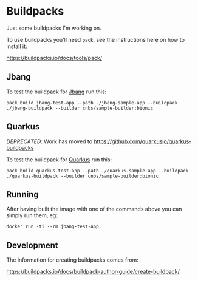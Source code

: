 # Buildpacks

Just some buildpacks I'm working on.

To use buildpacks you'll need `pack`, see the instructions here on how to install it:

https://buildpacks.io/docs/tools/pack/

## Jbang

To test the buildpack for [Jbang](https://jbang.dev) run this:

```
pack build jbang-test-app --path ./jbang-sample-app --buildpack ./jbang-buildpack --builder cnbs/sample-builder:bionic
```

## Quarkus

*DEPRECATED*: Work has moved to https://github.com/quarkusio/quarkus-buildpacks

To test the buildpack for [Quarkus](https://quarkus.io) run this:

```
pack build quarkus-test-app --path ./quarkus-sample-app --buildpack ./quarkus-buildpack --builder cnbs/sample-builder:bionic
```

## Running

After having built the image with one of the commands above you can simply run them, eg:

```
docker run -ti --rm jbang-test-app
```

## Development

The information for creating buildpacks comes from:

https://buildpacks.io/docs/buildpack-author-guide/create-buildpack/
